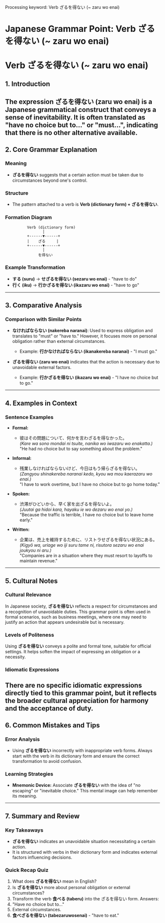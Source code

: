 Processing keyword: Verb ざるを得ない (~ zaru wo enai)
# Japanese Grammar Point: Verb ざるを得ない (~ zaru wo enai)
# Verb ざるを得ない (~ zaru wo enai)
## 1. Introduction
The expression **ざるを得ない** (zaru wo enai) is a Japanese grammatical construct that conveys a sense of inevitability. It is often translated as "have no choice but to..." or "must...", indicating that there is no other alternative available.
---
## 2. Core Grammar Explanation
### Meaning
- **ざるを得ない** suggests that a certain action must be taken due to circumstances beyond one's control.
### Structure
- The pattern attached to a verb is **Verb (dictionary form) + ざるを得ない**.
  
### Formation Diagram
```
          Verb (dictionary form)
                 │
          +------▼------+
          |    ざる     | 
          +------▼------+
                 │
               を得ない
```
### Example Transformation
- **する (suru)** → **せざるを得ない (sezaru wo enai)** - "have to do"
- **行く (iku)** → **行かざるを得ない (ikazaru wo enai)** - "have to go"
---
## 3. Comparative Analysis
### Comparison with Similar Points
- **なければならない (nakereba naranai)**: Used to express obligation and translates to "must" or "have to." However, it focuses more on personal obligation rather than external circumstances.
  - Example: **行かなければならない (ikanakereba naranai)** - "I must go."
  
- **ざるを得ない (zaru wo enai)** indicates that the action is necessary due to unavoidable external factors.
  - Example: **行かざるを得ない (ikazaru wo enai)** - "I have no choice but to go."
---
## 4. Examples in Context
### Sentence Examples
- **Formal:**  
  - 彼はその問題について、何かを言わざるを得なかった。  
    *(Kare wa sono mondai ni tsuite, nanika wo iwazaru wo enakatta.)*  
    "He had no choice but to say something about the problem."
- **Informal:**  
  - 残業しなければならないけど、今日はもう帰らざるを得ない。  
    *(Zangyou shinakereba naranai kedo, kyou wa mou kaerazaru wo enai.)*  
    "I have to work overtime, but I have no choice but to go home today."
  
- **Spoken:**  
  - 渋滞がひどいから、早く家を出ざるを得ないよ。  
    *(Juutai ga hidoi kara, hayaku ie wo dezaru wo enai yo.)*  
    "Because the traffic is terrible, I have no choice but to leave home early."
- **Written:**  
  - 企業は、売上を維持するために、リストラせざるを得ない状況にある。  
    *(Kigyō wa, uriage wo iji suru tame ni, risutora sezaru wo enai joukyou ni aru.)*  
    "Companies are in a situation where they must resort to layoffs to maintain revenue."
---
## 5. Cultural Notes
### Cultural Relevance
In Japanese society, **ざるを得ない** reflects a respect for circumstances and a recognition of unavoidable duties. This grammar point is often used in formal scenarios, such as business meetings, where one may need to justify an action that appears undesirable but is necessary.
### Levels of Politeness
Using **ざるを得ない** conveys a polite and formal tone, suitable for official settings. It helps soften the impact of expressing an obligation or a necessity.
### Idiomatic Expressions
There are no specific idiomatic expressions directly tied to this grammar point, but it reflects the broader cultural appreciation for harmony and the acceptance of duty.
---
## 6. Common Mistakes and Tips
### Error Analysis
- Using **ざるを得ない** incorrectly with inappropriate verb forms. Always start with the verb in its dictionary form and ensure the correct transformation to avoid confusion.
### Learning Strategies
- **Mnemonic Device:** Associate **ざるを得ない** with the idea of "no escaping" or "inevitable choice." This mental image can help remember its meaning.
---
## 7. Summary and Review
### Key Takeaways
- **ざるを得ない** indicates an unavoidable situation necessitating a certain action.
- It is structured with verbs in their dictionary form and indicates external factors influencing decisions.
### Quick Recap Quiz
1. What does **ざるを得ない** mean in English?
2. Is **ざるを得ない** more about personal obligation or external circumstances?
3. Transform the verb **食べる (taberu)** into the ざるを得ない form.
Answers:
1. "Have no choice but to..."
2. External circumstances.
3. **食べざるを得ない (tabezaruwosenai)** - "have to eat."
